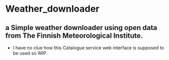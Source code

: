 # Weather_downloader
## a Simple weather downloader using open data from The Finnish Meteorological Institute.
- I have no clue how this Catalogue service web interface is supposed to be used so WIP.
